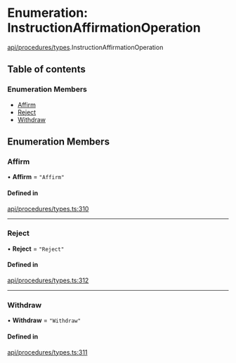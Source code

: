 # Enumeration: InstructionAffirmationOperation

[api/procedures/types](../wiki/api.procedures.types).InstructionAffirmationOperation

## Table of contents

### Enumeration Members

- [Affirm](../wiki/api.procedures.types.InstructionAffirmationOperation#affirm)
- [Reject](../wiki/api.procedures.types.InstructionAffirmationOperation#reject)
- [Withdraw](../wiki/api.procedures.types.InstructionAffirmationOperation#withdraw)

## Enumeration Members

### Affirm

• **Affirm** = ``"Affirm"``

#### Defined in

[api/procedures/types.ts:310](https://github.com/PolymathNetwork/polymesh-sdk/blob/c37bc05d/src/api/procedures/types.ts#L310)

___

### Reject

• **Reject** = ``"Reject"``

#### Defined in

[api/procedures/types.ts:312](https://github.com/PolymathNetwork/polymesh-sdk/blob/c37bc05d/src/api/procedures/types.ts#L312)

___

### Withdraw

• **Withdraw** = ``"Withdraw"``

#### Defined in

[api/procedures/types.ts:311](https://github.com/PolymathNetwork/polymesh-sdk/blob/c37bc05d/src/api/procedures/types.ts#L311)
